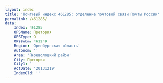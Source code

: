 ```yaml
---
layout: index
title: 'Почтовый индекс 461285: отделение почтовой связи Почты России'
permalink: /461285/
data:
    Index: 461285
    OPSName: Претория
    OPSType: О
    OPSSubm: 461249
    Region: 'Оренбургская область'
    Autonom: ''
    Area: 'Переволоцкий район'
    City: Претория
    City1: ''
    ActDate: '20131219'
    IndexOld: ''
---
```

